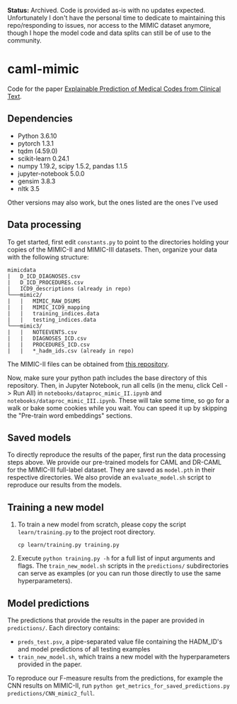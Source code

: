 **Status:** Archived. Code is provided as-is with no updates expected. Unfortunately I don't have the personal time to dedicate to maintaining this repo/responding to issues, nor access to the MIMIC dataset anymore, though I hope the model code and data splits can still be of use to the community.

# caml-mimic

Code for the paper [Explainable Prediction of Medical Codes from Clinical Text](https://arxiv.org/abs/1802.05695).

## Dependencies
* Python 3.6.10
* pytorch 1.3.1
* tqdm (4.59.0)
* scikit-learn 0.24.1
* numpy 1.19.2, scipy 1.5.2, pandas 1.1.5
* jupyter-notebook 5.0.0
* gensim 3.8.3
* nltk 3.5

Other versions may also work, but the ones listed are the ones I've used

## Data processing

To get started, first edit `constants.py` to point to the directories holding your copies of the MIMIC-II and MIMIC-III datasets. Then, organize your data with the following structure:
```
mimicdata
|   D_ICD_DIAGNOSES.csv
|   D_ICD_PROCEDURES.csv
|   ICD9_descriptions (already in repo)
└───mimic2/
|   |   MIMIC_RAW_DSUMS
|   |   MIMIC_ICD9_mapping
|   |   training_indices.data
|   |   testing_indices.data
└───mimic3/
|   |   NOTEEVENTS.csv
|   |   DIAGNOSES_ICD.csv
|   |   PROCEDURES_ICD.csv
|   |   *_hadm_ids.csv (already in repo)
```
The MIMIC-II files can be obtained from [this repository](https://physionet.org/works/ICD9CodingofDischargeSummaries/).

Now, make sure your python path includes the base directory of this repository. Then, in Jupyter Notebook, run all cells (in the menu, click Cell -> Run All) in `notebooks/dataproc_mimic_II.ipynb` and `notebooks/dataproc_mimic_III.ipynb`. These will take some time, so go for a walk or bake some cookies while you wait. You can speed it up by skipping the "Pre-train word embeddings" sections. 

## Saved models

To directly reproduce the results of the paper, first run the data processing steps above. We provide our pre-trained models for CAML and DR-CAML for the MIMIC-III full-label dataset. They are saved as `model.pth` in their respective directories. We also provide an `evaluate_model.sh` script to reproduce our results from the models.

## Training a new model

1. To train a new model from scratch, please copy the script `learn/training.py` to the project root directory.

    ```
    cp learn/training.py training.py
    ```

2. Execute `python training.py -h` for a full list of input arguments and flags. The `train_new_model.sh` scripts in the `predictions/` subdirectories can serve as examples (or you can run those directly to use the same hyperparameters).

## Model predictions

The predictions that provide the results in the paper are provided in `predictions/`. Each directory contains: 

* `preds_test.psv`, a pipe-separated value file containing the HADM_ID's and model predictions of all testing examples
* `train_new_model.sh`, which trains a new model with the hyperparameters provided in the paper.

To reproduce our F-measure results from the predictions, for example the CNN results on MIMIC-II, run `python get_metrics_for_saved_predictions.py predictions/CNN_mimic2_full`.

